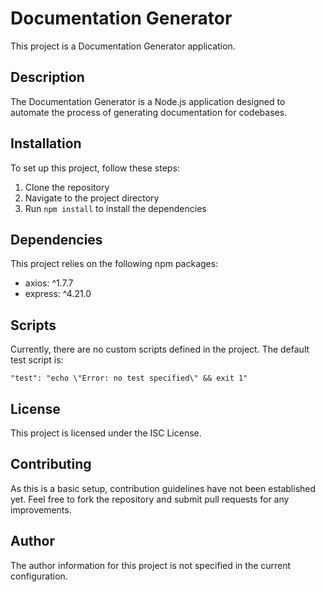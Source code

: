 # Documentation Generator

This project is a Documentation Generator application.

## Description

The Documentation Generator is a Node.js application designed to automate the process of generating documentation for codebases.

## Installation

To set up this project, follow these steps:

1. Clone the repository
2. Navigate to the project directory
3. Run `npm install` to install the dependencies

## Dependencies

This project relies on the following npm packages:

- axios: ^1.7.7
- express: ^4.21.0

## Scripts

Currently, there are no custom scripts defined in the project. The default test script is:

```
"test": "echo \"Error: no test specified\" && exit 1"
```

## License

This project is licensed under the ISC License.

## Contributing

As this is a basic setup, contribution guidelines have not been established yet. Feel free to fork the repository and submit pull requests for any improvements.

## Author

The author information for this project is not specified in the current configuration.